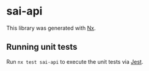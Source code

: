 # sai-api

This library was generated with [Nx](https://nx.dev).

## Running unit tests

Run `nx test sai-api` to execute the unit tests via [Jest](https://jestjs.io).
